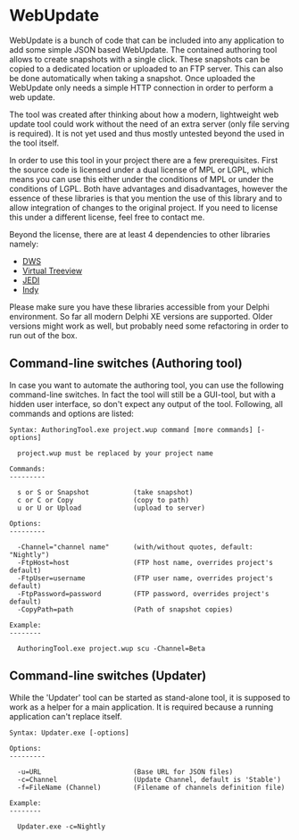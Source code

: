 WebUpdate
=========

WebUpdate is a bunch of code that can be included into any application to add some simple JSON based WebUpdate. The contained authoring tool allows to create snapshots with a single click. These snapshots can be copied to a dedicated location or uploaded to an FTP server. This can also be done automatically when taking a snapshot. Once uploaded the WebUpdate only needs a simple HTTP connection in order to perform a web update.

The tool was created after thinking about how a modern, lightweight web update tool could work without the need of an extra server (only file serving is required). It is not yet used and thus mostly untested beyond the used in the tool itself.

In order to use this tool in your project there are a few prerequisites. First the source code is licensed under a dual license of MPL or LGPL, which means you can use this either under the conditions of MPL or under the conditions of LGPL. Both have advantages and disadvantages, however the essence of these libraries is that you mention the use of this library and to allow integration of changes to the original project. If you need to license this under a different license, feel free to contact me.

Beyond the license, there are at least 4 dependencies to other libraries namely:
* [DWS](http://www.delphitools.info/dwscript/)
* [Virtual Treeview](http://www.jam-software.com/virtual-treeview/)
* [JEDI](http://www.delphi-jedi.org/)
* [Indy](http://www.indyproject.org/)

Please make sure you have these libraries accessible from your Delphi environment. So far all modern Delphi XE versions are supported. Older versions might work as well, but probably need some refactoring in order to run out of the box.

Command-line switches (Authoring tool)
--------------------------------------

In case you want to automate the authoring tool, you can use the following command-line switches. In fact the tool will still be a GUI-tool, but with a hidden user interface, so don't expect any output of the tool. Following, all commands and options are listed: 

    Syntax: AuthoringTool.exe project.wup command [more commands] [-options]
    
      project.wup must be replaced by your project name
    
    Commands:
    ---------
    
      s or S or Snapshot           (take snapshot)
      c or C or Copy               (copy to path)
      u or U or Upload             (upload to server)
    
    Options:
    ---------
    
      -Channel="channel name"      (with/without quotes, default: "Nightly")
      -FtpHost=host                (FTP host name, overrides project's default)
      -FtpUser=username            (FTP user name, overrides project's default)
      -FtpPassword=password        (FTP password, overrides project's default)
      -CopyPath=path               (Path of snapshot copies)
    
    Example:
    --------
    
      AuthoringTool.exe project.wup scu -Channel=Beta


Command-line switches (Updater)
-------------------------------

While the 'Updater' tool can be started as stand-alone tool, it is supposed to work as a helper for a main application. It is required because a running application can't replace itself.

    Syntax: Updater.exe [-options]
    
    Options:
    ---------
    
      -u=URL                       (Base URL for JSON files)
      -c=Channel                   (Update Channel, default is 'Stable')
      -f=FileName (Channel)        (Filename of channels definition file)

    Example:
    --------
    
      Updater.exe -c=Nightly

    